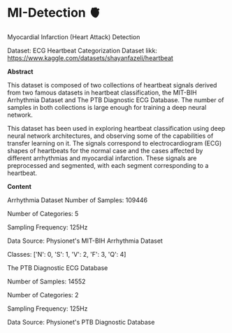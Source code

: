 # MI-Detection 🫀
Myocardial Infarction (Heart Attack) Detection

Dataset: ECG Heartbeat Categorization Dataset 
likk: https://www.kaggle.com/datasets/shayanfazeli/heartbeat

**Abstract**

This dataset is composed of two collections of heartbeat signals derived from two famous datasets in heartbeat classification, the MIT-BIH Arrhythmia Dataset and The PTB Diagnostic ECG Database. The number of samples in both collections is large enough for training a deep neural network.

This dataset has been used in exploring heartbeat classification using deep neural network architectures, and observing some of the capabilities of transfer learning on it. The signals correspond to electrocardiogram (ECG) shapes of heartbeats for the normal case and the cases affected by different arrhythmias and myocardial infarction. These signals are preprocessed and segmented, with each segment corresponding to a heartbeat.

**Content**

Arrhythmia Dataset
Number of Samples: 109446

Number of Categories: 5

Sampling Frequency: 125Hz

Data Source: Physionet's MIT-BIH Arrhythmia Dataset

Classes: ['N': 0, 'S': 1, 'V': 2, 'F': 3, 'Q': 4]

The PTB Diagnostic ECG Database

Number of Samples: 14552

Number of Categories: 2

Sampling Frequency: 125Hz

Data Source: Physionet's PTB Diagnostic Database


